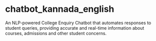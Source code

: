 # chatbot_kannada_english
An NLP-powered College Enquiry Chatbot that automates responses to student queries, providing accurate and real-time information about courses, admissions and other student concerns.
